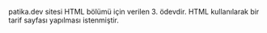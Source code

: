 patika.dev sitesi HTML bölümü için verilen 3. ödevdir. HTML kullanılarak bir tarif sayfası  yapılması istenmiştir.